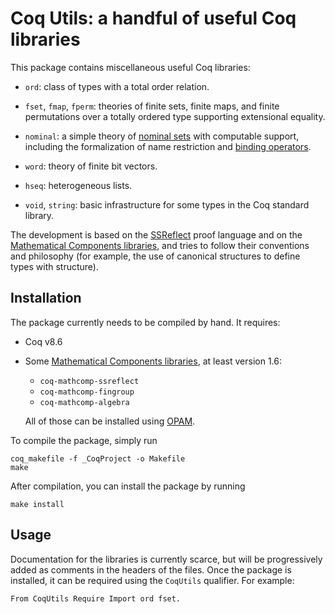 # Coq Utils: a handful of useful Coq libraries

This package contains miscellaneous useful Coq libraries:

- `ord`: class of types with a total order relation.

- `fset`, `fmap`, `fperm`: theories of finite sets, finite maps, and finite
  permutations over a totally ordered type supporting extensional equality.

- `nominal`: a simple theory of [nominal sets][1] with computable support,
  including the formalization of name restriction and [binding operators][2].

- `word`: theory of finite bit vectors.

- `hseq`: heterogeneous lists.

- `void`, `string`: basic infrastructure for some types in the Coq standard
  library.


The development is based on the [SSReflect][3] proof language and on the
[Mathematical Components libraries][4], and tries to follow their conventions
and philosophy (for example, the use of canonical structures to define types
with structure).

## Installation

The package currently needs to be compiled by hand.  It requires:

- Coq v8.6
- Some [Mathematical Components libraries][4], at least version 1.6:

  * `coq-mathcomp-ssreflect`
  * `coq-mathcomp-fingroup`
  * `coq-mathcomp-algebra`

  All of those can be installed using [OPAM][5].

To compile the package, simply run

    coq_makefile -f _CoqProject -o Makefile
    make

After compilation, you can install the package by running

    make install

## Usage

Documentation for the libraries is currently scarce, but will be progressively
added as comments in the headers of the files.  Once the package is installed,
it can be required using the `CoqUtils` qualifier.  For example:

    From CoqUtils Require Import ord fset.


  [1]: https://link.springer.com/article/10.1007/s001650200016
  [2]: http://www.sciencedirect.com/science/article/pii/S1571066116300743
  [3]: https://coq.inria.fr/distrib/current/refman/ssreflect.html
  [4]: https://github.com/math-comp/math-comp
  [5]: https://coq.inria.fr/opam/www/using.html

